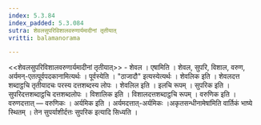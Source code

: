 ```yaml
---
index: 5.3.84
index_padded: 5.3.084
sutra: शेवलसुपरिविशालवरुणार्यमादीनां तृतीयात्‌
vritti: balamanorama

---
```

<<शेवलसुपरिविशालवरुणार्यमादीनां तृतीयात्>> - शेवल । एषामिति । शेवल, सुपरि, विशाल, वरुण, अर्यमन्-एतत्पूर्वपदकानामित्यर्थः । पूर्वस्येति । "ठाजादौ" इत्यस्येत्यर्थः । शेवलिक इति । शेवलदत्त शब्दाट्ठचि तृतीयादचः परस्य दत्तशब्दस्य लोपः । शेवलिल इति । इलचि रूपम् । सुपरिक इति । सुपरिदत्तशब्दाट्ठचि दत्तशब्दलोपः । विशालिक इति । विशालदत्तशब्दाट्ठचि रूपम् । वरुणिक इति । वरुणदत्तात् — वरुणिकः । अर्यमिक इति । अर्यमदत्तात्-अर्यमिकः ।अकृतसन्धीनामेषा॑मिति वार्तिकं भाष्ये स्थितम् । तेन सुपर्याशीर्दत्तः सुपरिक इत्यादि सिध्यति । 